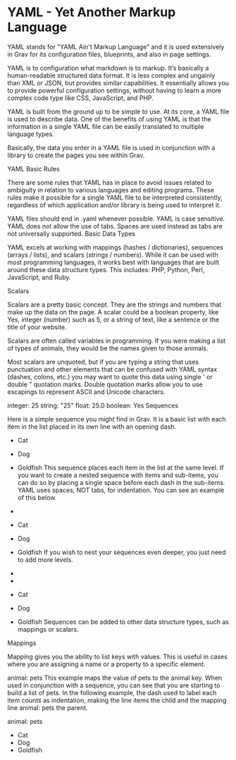 # YAML - Yet Another Markup Language

YAML stands for "YAML Ain't Markup Language" and it is used extensively in Grav for its configuration files, blueprints, and also in page settings.

YAML is to configuration what markdown is to markup. It’s basically a human-readable structured data format. It is less complex and ungainly than XML or JSON, but provides similar capabilities. It essentially allows you to provide powerful configuration settings, without having to learn a more complex code type like CSS, JavaScript, and PHP.

YAML is built from the ground up to be simple to use. At its core, a YAML file is used to describe data. One of the benefits of using YAML is that the information in a single YAML file can be easily translated to multiple language types.

Basically, the data you enter in a YAML file is used in conjunction with a library to create the pages you see within Grav.

YAML Basic Rules

There are some rules that YAML has in place to avoid issues related to ambiguity in relation to various languages and editing programs. These rules make it possible for a single YAML file to be interpreted consistently, regardless of which application and/or library is being used to interpret it.

YAML files should end in .yaml whenever possible.
YAML is case sensitive.
YAML does not allow the use of tabs. Spaces are used instead as tabs are not universally supported.
Basic Data Types

YAML excels at working with mappings (hashes / dictionaries), sequences (arrays / lists), and scalars (strings / numbers). While it can be used with most programming languages, it works best with languages that are built around these data structure types. This includes: PHP, Python, Perl, JavaScript, and Ruby.

Scalars

Scalars are a pretty basic concept. They are the strings and numbers that make up the data on the page. A scalar could be a boolean property, like Yes, integer (number) such as 5, or a string of text, like a sentence or the title of your website.

Scalars are often called variables in programming. If you were making a list of types of animals, they would be the names given to those animals.

Most scalars are unquoted, but if you are typing a string that uses punctuation and other elements that can be confused with YAML syntax (dashes, colons, etc.) you may want to quote this data using single ' or double " quotation marks. Double quotation marks allow you to use escapings to represent ASCII and Unicode characters.

integer: 25
string: "25"
float: 25.0
boolean: Yes
Sequences

Here is a simple sequence you might find in Grav. It is a basic list with each item in the list placed in its own line with an opening dash.

- Cat
- Dog
- Goldfish
This sequence places each item in the list at the same level. If you want to create a nested sequence with items and sub-items, you can do so by placing a single space before each dash in the sub-items. YAML uses spaces, NOT tabs, for indentation. You can see an example of this below.

-
 - Cat
 - Dog
 - Goldfish
If you wish to nest your sequences even deeper, you just need to add more levels.

-
 -
  - Cat
  - Dog
  - Goldfish
Sequences can be added to other data structure types, such as mappings or scalars.

Mappings

Mapping gives you the ability to list keys with values. This is useful in cases where you are assigning a name or a property to a specific element.

animal: pets
This example maps the value of pets to the animal key. When used in conjunction with a sequence, you can see that you are starting to build a list of pets. In the following example, the dash used to label each item counts as indentation, making the line items the child and the mapping line animal: pets the parent.

animal: pets
- Cat
- Dog
- Goldfish